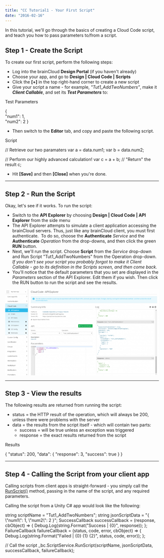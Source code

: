 ```yaml
---
title: "CC Tutorial1 - Your First Script"
date: "2016-02-16"
---
```


In this tutorial, we'll go through the basics of creating a Cloud Code script, and teach you how to pass parameters to/from a script.

## Step 1 - Create the Script

To create our first script, perform the following steps:

- Log into the brainCloud **Design Portal** (if you haven't already)
- Choose your app, and go to **Design | Cloud Code | Scripts**
- Click the **\[+\]** in the top right-hand corner to create a new script
- Give your script a name - for example, _"Tut1\_AddTwoNumbers"_, make it **_Client Callable_**, and set its _**Test Parameters**_ to:

Test Parameters

{   
    "num1": 1,   
    "num2": 2 
} 

- Then switch to the **Editor** tab, and copy and paste the following script.

Script

// Retrieve our two paramaters 
var a = data.num1; 
var b = data.num2;
 
// Perform our highly advanced calculation!
var c = a + b; 
// "Return" the result 
c; 

- Hit **\[Save\]** and then **\[Close\]** when you're done.

* * *

## Step 2 - Run the Script

Okay, let's see if it works. To run the script:

- Switch to the **API Explorer** by choosing **Design | Cloud Code | API Explorer** from the side menu
- The API Explorer attempts to simulate a client application accessing the brainCloud servers. Thus, just like any brainCloud client, you must first authenticate.  To do so, choose the **Authenticate** _Service_ and the **Authenticate** _Operation_ from the drop-downs, and then click the green **RUN** button.
- Next, we'll run the script. Choose **Script** from the _Service_ drop-down and Run Script "Tut1\_AddTwoNumbers" from the Operation drop-down. _If you don't see your script you probably forgot to make it Client Callable - go to its definition in the Scripts screen, and then come back._
- You'll notice that the default parameters that you set are displayed in the _Parameters_ section of the API Explorer. Edit them if you wish. Then click the RUN button to run the script and see the results.

[![](images/Tut1_API_Explorer-1024x572.png)](/apidocs/wp-content/uploads/2018/03/Tut1_API_Explorer.png)

* * *

## Step 3 - View the results

The following results are returned from running the script:

- status = the HTTP result of the operation, which will always be 200, unless there were problems with the server
- data = the results from the script itself - which will contain two parts:
    - success = will be true unless an exception was triggered
    - response = the exact results returned from the script

Results

{  "status": 200,  "data": {   "response": 3,   "success": true  } }

* * *

## Step 4 - Calling the Script from your client app

Calling scripts from client apps is straight-forward - you simply call the [RunScript()](/apidocs/apiref/#capi-script-runscript) method, passing in the name of the script, and any required parameters.

Calling the script from a Unity C# app would look like the following:

string scriptName = "Tut1\_AddTwoNumbers";
string jsonScriptData = "{ \\"num1\\": 1, \\"num2\\": 2 }";
SuccessCallback successCallback = (response, cbObject) =>
{
    Debug.Log(string.Format("Success | {0}", response));
};
FailureCallback failureCallback = (status, code, error, cbObject) =>
{
    Debug.Log(string.Format("Failed | {0}  {1}  {2}", status, code, error));
};

// Call the script 
\_bc.ScriptService.RunScript(scriptName, jsonScriptData, successCallback, failureCallback);
